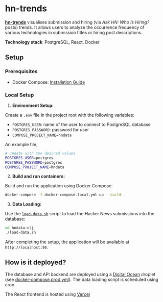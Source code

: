 # hn-trends 

**[hn-trends](https://hn-trends.vercel.app)** visualises submission and hiring (via _Ask HN: Who Is Hiring?_ posts) trends. It allows users to analyze the occurrence frequency of various technologies in submission titles or hiring post descriptions.

**Technology stack**: PostgreSQL, React, Docker

## Setup

### Prerequisites

- Docker Compose: [Installation Guide](https://docs.docker.com/compose/install/)

### Local Setup

1. **Environment Setup**:

Create a `.env` file in the project root with the following variables:

- `POSTGRES_USER`: name of the user to connect to PostgreSQL database
- `POSTGRES_PASSWORD`: password for user
- `COMPOSE_PROJECT_NAME=hndata`

An example file,

```bash
# update with the desired values
POSTGRES_USER=postgres
POSTGRES_PASSWORD=postgres
COMPOSE_PROJECT_NAME=hndata
```

2. **Build and run containers:**

Build and run the application using Docker Compose:

```bash
docker-compose -f docker-compose.local.yml up --build
```

3. **Data Loading:**

Use the [`load-data.sh`](./hndata-clj/load-data.sh) script to load the Hacker News submissions into the database:

```bash
cd hndata-clj
./load-data.sh
```

After completing the setup, the application will be available at `http://localhost:80`.


## How is it deployed?

The database and API backend are deployed using a [Digital Ocean](https://www.digitalocean.com) droplet (see [docker-compose.prod.yml](./docker-compose.prod.yml)). The data loading script is scheduled using cron.

The React frontend is hosted using [Vercel](https://vercel.com)